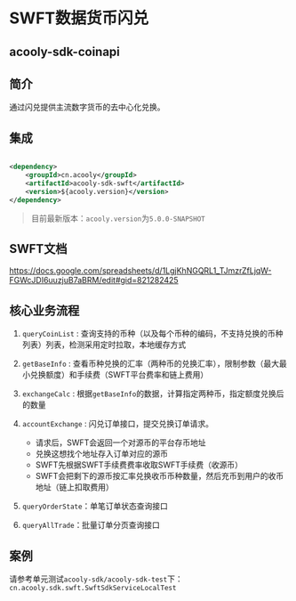 <!-- title: 闪兑SDK -->
<!-- name: acooly-sdk-swft -->
<!-- type: resources -->
<!-- author: zhangpu -->
<!-- date: 2021-12-10 -->

SWFT数据货币闪兑
====
acooly-sdk-coinapi
----

## 简介

通过闪兑提供主流数字货币的去中心化兑换。

## 集成

```xml

<dependency>
    <groupId>cn.acooly</groupId>
    <artifactId>acooly-sdk-swft</artifactId>
    <version>${acooly.version}</version>
</dependency>
```

> 目前最新版本：`acooly.version`为`5.0.0-SNAPSHOT`

## SWFT文档

https://docs.google.com/spreadsheets/d/1LgjKhNGQRL1_TJmzrZfLjqW-FGWcJDI6uuzjuB7aBRM/edit#gid=821282425

## 核心业务流程

1. `queryCoinList` : 查询支持的币种（以及每个币种的编码，不支持兑换的币种列表）列表，检测采用定时拉取，本地缓存方式
2. `getBaseInfo` : 查看币种兑换的汇率（两种币的兑换汇率），限制参数（最大最小兑换额度）和手续费（SWFT平台费率和链上费用）
3. `exchangeCalc` : 根据`getBaseInfo`的数据，计算指定两种币，指定额度兑换后的数量
4. `accountExchange` : 闪兑订单接口，提交兑换订单请求。
    * 请求后，SWFT会返回一个对源币的平台存币地址
    * 兑换这想找个地址存入订单对应的源币
    * SWFT先根据SWFT手续费费率收取SWFT手续费（收源币）
    * SWFT会把剩下的源币按汇率兑换收币币种数量，然后充币到用户的收币地址（链上扣取费用）

5. `queryOrderState`：单笔订单状态查询接口
6. `queryAllTrade`：批量订单分页查询接口

## 案例

请参考单元测试`acooly-sdk/acooly-sdk-test`下：`cn.acooly.sdk.swft.SwftSdkServiceLocalTest`